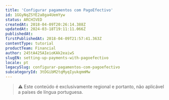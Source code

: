 ```yaml
---
title: 'Configurar pagamentos com PagoEfectivo'
id: 1GGyNqZSYE2a8ga4UemYyw
status: ARCHIVED
createdAt: 2018-04-09T20:26:14.388Z
updatedAt: 2024-03-18T19:11:11.066Z
publishedAt: 
firstPublishedAt: 2018-04-09T21:57:41.363Z
contentType: tutorial
productTeam: Financial
author: 245tA425AIeioKAk2eaiwS
slugEN: setting-up-payments-with-pagoefectivo
locale: pt
legacySlug: configurar-pagamentos-com-pagoefectivo
subcategoryId: 3tDGibM2tqMyqIyukqmmMw
---
```


>⚠️ Este conteúdo é exclusivamente regional e portanto, não aplicável a países de língua portuguesa.

